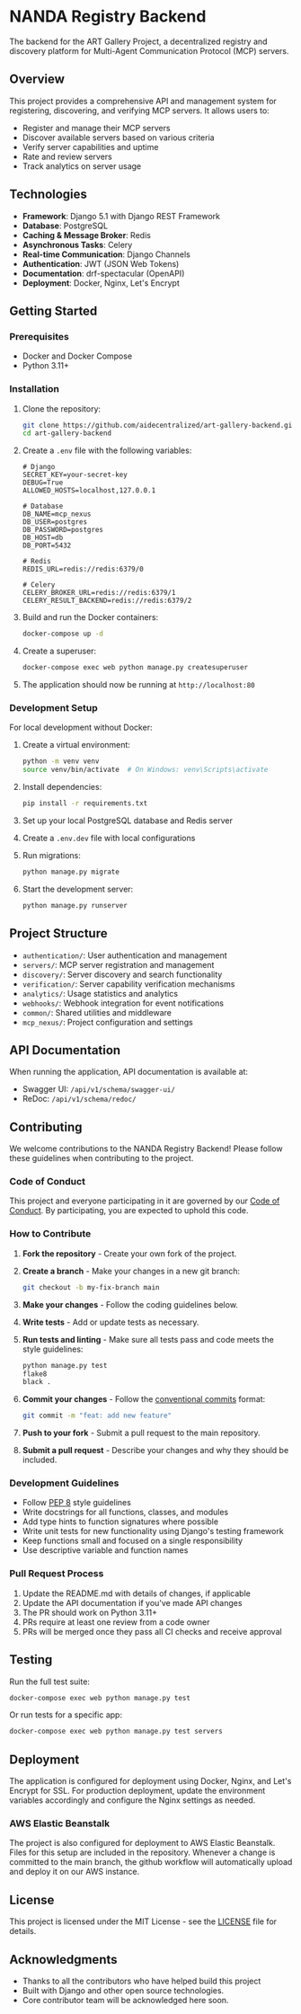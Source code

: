 # NANDA Registry Backend

The backend for the ART Gallery Project, a decentralized registry and discovery platform for Multi-Agent Communication Protocol (MCP) servers.

## Overview

This project provides a comprehensive API and management system for registering, discovering, and verifying MCP servers. It allows users to:

- Register and manage their MCP servers
- Discover available servers based on various criteria
- Verify server capabilities and uptime
- Rate and review servers
- Track analytics on server usage

## Technologies

- **Framework**: Django 5.1 with Django REST Framework
- **Database**: PostgreSQL
- **Caching & Message Broker**: Redis
- **Asynchronous Tasks**: Celery
- **Real-time Communication**: Django Channels
- **Authentication**: JWT (JSON Web Tokens)
- **Documentation**: drf-spectacular (OpenAPI)
- **Deployment**: Docker, Nginx, Let's Encrypt

## Getting Started

### Prerequisites

- Docker and Docker Compose
- Python 3.11+

### Installation

1. Clone the repository:

   ```bash
   git clone https://github.com/aidecentralized/art-gallery-backend.git
   cd art-gallery-backend
   ```

2. Create a `.env` file with the following variables:

   ```
   # Django
   SECRET_KEY=your-secret-key
   DEBUG=True
   ALLOWED_HOSTS=localhost,127.0.0.1

   # Database
   DB_NAME=mcp_nexus
   DB_USER=postgres
   DB_PASSWORD=postgres
   DB_HOST=db
   DB_PORT=5432

   # Redis
   REDIS_URL=redis://redis:6379/0

   # Celery
   CELERY_BROKER_URL=redis://redis:6379/1
   CELERY_RESULT_BACKEND=redis://redis:6379/2
   ```

3. Build and run the Docker containers:

   ```bash
   docker-compose up -d
   ```

4. Create a superuser:

   ```bash
   docker-compose exec web python manage.py createsuperuser
   ```

5. The application should now be running at `http://localhost:80`

### Development Setup

For local development without Docker:

1. Create a virtual environment:

   ```bash
   python -m venv venv
   source venv/bin/activate  # On Windows: venv\Scripts\activate
   ```

2. Install dependencies:

   ```bash
   pip install -r requirements.txt
   ```

3. Set up your local PostgreSQL database and Redis server

4. Create a `.env.dev` file with local configurations

5. Run migrations:

   ```bash
   python manage.py migrate
   ```

6. Start the development server:
   ```bash
   python manage.py runserver
   ```

## Project Structure

- `authentication/`: User authentication and management
- `servers/`: MCP server registration and management
- `discovery/`: Server discovery and search functionality
- `verification/`: Server capability verification mechanisms
- `analytics/`: Usage statistics and analytics
- `webhooks/`: Webhook integration for event notifications
- `common/`: Shared utilities and middleware
- `mcp_nexus/`: Project configuration and settings

## API Documentation

When running the application, API documentation is available at:

- Swagger UI: `/api/v1/schema/swagger-ui/`
- ReDoc: `/api/v1/schema/redoc/`

## Contributing

We welcome contributions to the NANDA Registry Backend! Please follow these guidelines when contributing to the project.

### Code of Conduct

This project and everyone participating in it are governed by our [Code of Conduct](CODE_OF_CONDUCT.md). By participating, you are expected to uphold this code.

### How to Contribute

1. **Fork the repository** - Create your own fork of the project.

2. **Create a branch** - Make your changes in a new git branch:

   ```bash
   git checkout -b my-fix-branch main
   ```

3. **Make your changes** - Follow the coding guidelines below.

4. **Write tests** - Add or update tests as necessary.

5. **Run tests and linting** - Make sure all tests pass and code meets the style guidelines:

   ```bash
   python manage.py test
   flake8
   black .
   ```

6. **Commit your changes** - Follow the [conventional commits](https://www.conventionalcommits.org/) format:

   ```bash
   git commit -m "feat: add new feature"
   ```

7. **Push to your fork** - Submit a pull request to the main repository.

8. **Submit a pull request** - Describe your changes and why they should be included.

### Development Guidelines

- Follow [PEP 8](https://www.python.org/dev/peps/pep-0008/) style guidelines
- Write docstrings for all functions, classes, and modules
- Add type hints to function signatures where possible
- Write unit tests for new functionality using Django's testing framework
- Keep functions small and focused on a single responsibility
- Use descriptive variable and function names

### Pull Request Process

1. Update the README.md with details of changes, if applicable
2. Update the API documentation if you've made API changes
3. The PR should work on Python 3.11+
4. PRs require at least one review from a code owner
5. PRs will be merged once they pass all CI checks and receive approval

## Testing

Run the full test suite:

```bash
docker-compose exec web python manage.py test
```

Or run tests for a specific app:

```bash
docker-compose exec web python manage.py test servers
```

## Deployment

The application is configured for deployment using Docker, Nginx, and Let's Encrypt for SSL. For production deployment, update the environment variables accordingly and configure the Nginx settings as needed.

### AWS Elastic Beanstalk

The project is also configured for deployment to AWS Elastic Beanstalk. Files for this setup are included in the repository. Whenever a change is committed to the main branch, the github workflow will automatically upload and deploy it on our AWS instance.

## License

This project is licensed under the MIT License - see the [LICENSE](LICENSE) file for details.

## Acknowledgments

- Thanks to all the contributors who have helped build this project
- Built with Django and other open source technologies.
- Core contributor team will be acknowledged here soon.
